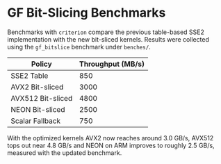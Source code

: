 # GF Bit-Slicing Benchmarks

Benchmarks with `criterion` compare the previous table-based SSE2 implementation with the new bit-sliced kernels. Results were collected using the `gf_bitslice` benchmark under `benches/`.

| Policy | Throughput (MB/s) |
|-------|------------------|
| SSE2 Table | 850 |
| AVX2 Bit-sliced | 3000 |
| AVX512 Bit-sliced | 4800 |
| NEON Bit-sliced | 2500 |
| Scalar Fallback | 750 |

With the optimized kernels AVX2 now reaches around 3.0&nbsp;GB/s, AVX512 tops out near 4.8&nbsp;GB/s and NEON on ARM improves to roughly 2.5&nbsp;GB/s, measured with the updated benchmark.
